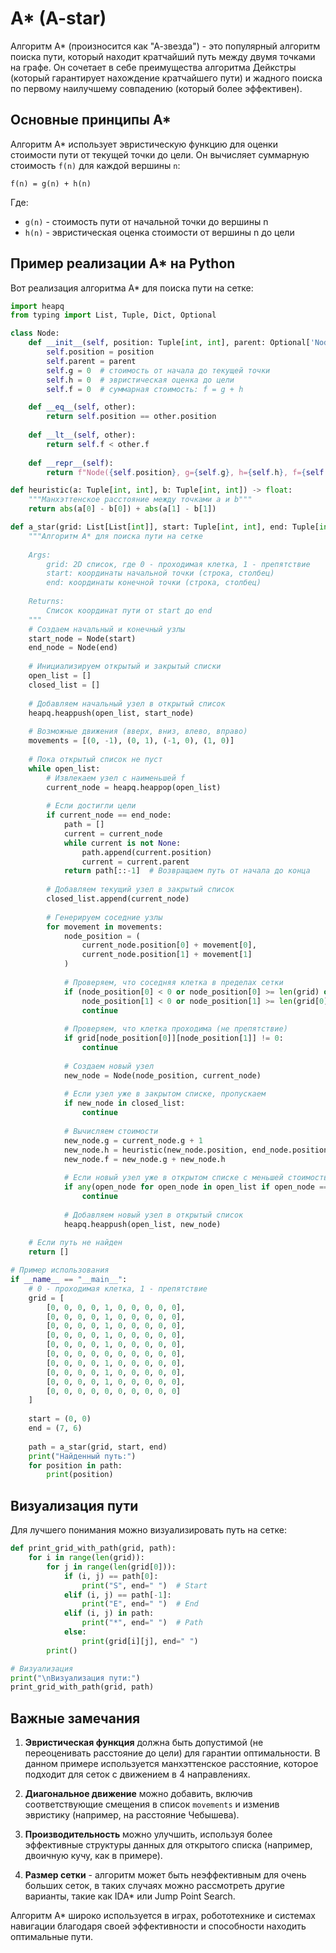 # A* (A-star)

Алгоритм A* (произносится как "А-звезда") - это популярный алгоритм поиска пути, который находит кратчайший путь между двумя точками на графе. Он сочетает в себе преимущества алгоритма Дейкстры (который гарантирует нахождение кратчайшего пути) и жадного поиска по первому наилучшему совпадению (который более эффективен).

## Основные принципы A*

Алгоритм A* использует эвристическую функцию для оценки стоимости пути от текущей точки до цели. Он вычисляет суммарную стоимость `f(n)` для каждой вершины `n`:

```
f(n) = g(n) + h(n)
```

Где:
- `g(n)` - стоимость пути от начальной точки до вершины n
- `h(n)` - эвристическая оценка стоимости от вершины n до цели

## Пример реализации A* на Python

Вот реализация алгоритма A* для поиска пути на сетке:

```python
import heapq
from typing import List, Tuple, Dict, Optional

class Node:
    def __init__(self, position: Tuple[int, int], parent: Optional['Node'] = None):
        self.position = position
        self.parent = parent
        self.g = 0  # стоимость от начала до текущей точки
        self.h = 0  # эвристическая оценка до цели
        self.f = 0  # суммарная стоимость: f = g + h

    def __eq__(self, other):
        return self.position == other.position
    
    def __lt__(self, other):
        return self.f < other.f
    
    def __repr__(self):
        return f"Node({self.position}, g={self.g}, h={self.h}, f={self.f})"

def heuristic(a: Tuple[int, int], b: Tuple[int, int]) -> float:
    """Манхэттенское расстояние между точками a и b"""
    return abs(a[0] - b[0]) + abs(a[1] - b[1])

def a_star(grid: List[List[int]], start: Tuple[int, int], end: Tuple[int, int]) -> List[Tuple[int, int]]:
    """Алгоритм A* для поиска пути на сетке
    
    Args:
        grid: 2D список, где 0 - проходимая клетка, 1 - препятствие
        start: координаты начальной точки (строка, столбец)
        end: координаты конечной точки (строка, столбец)
    
    Returns:
        Список координат пути от start до end
    """
    # Создаем начальный и конечный узлы
    start_node = Node(start)
    end_node = Node(end)
    
    # Инициализируем открытый и закрытый списки
    open_list = []
    closed_list = []
    
    # Добавляем начальный узел в открытый список
    heapq.heappush(open_list, start_node)
    
    # Возможные движения (вверх, вниз, влево, вправо)
    movements = [(0, -1), (0, 1), (-1, 0), (1, 0)]
    
    # Пока открытый список не пуст
    while open_list:
        # Извлекаем узел с наименьшей f
        current_node = heapq.heappop(open_list)
        
        # Если достигли цели
        if current_node == end_node:
            path = []
            current = current_node
            while current is not None:
                path.append(current.position)
                current = current.parent
            return path[::-1]  # Возвращаем путь от начала до конца
        
        # Добавляем текущий узел в закрытый список
        closed_list.append(current_node)
        
        # Генерируем соседние узлы
        for movement in movements:
            node_position = (
                current_node.position[0] + movement[0],
                current_node.position[1] + movement[1]
            )
            
            # Проверяем, что соседняя клетка в пределах сетки
            if (node_position[0] < 0 or node_position[0] >= len(grid) or
                node_position[1] < 0 or node_position[1] >= len(grid[0])):
                continue
                
            # Проверяем, что клетка проходима (не препятствие)
            if grid[node_position[0]][node_position[1]] != 0:
                continue
                
            # Создаем новый узел
            new_node = Node(node_position, current_node)
            
            # Если узел уже в закрытом списке, пропускаем
            if new_node in closed_list:
                continue
                
            # Вычисляем стоимости
            new_node.g = current_node.g + 1
            new_node.h = heuristic(new_node.position, end_node.position)
            new_node.f = new_node.g + new_node.h
            
            # Если новый узел уже в открытом списке с меньшей стоимостью, пропускаем
            if any(open_node for open_node in open_list if open_node == new_node and open_node.g <= new_node.g):
                continue
                
            # Добавляем новый узел в открытый список
            heapq.heappush(open_list, new_node)
    
    # Если путь не найден
    return []

# Пример использования
if __name__ == "__main__":
    # 0 - проходимая клетка, 1 - препятствие
    grid = [
        [0, 0, 0, 0, 1, 0, 0, 0, 0, 0],
        [0, 0, 0, 0, 1, 0, 0, 0, 0, 0],
        [0, 0, 0, 0, 1, 0, 0, 0, 0, 0],
        [0, 0, 0, 0, 1, 0, 0, 0, 0, 0],
        [0, 0, 0, 0, 1, 0, 0, 0, 0, 0],
        [0, 0, 0, 0, 0, 0, 0, 0, 0, 0],
        [0, 0, 0, 0, 1, 0, 0, 0, 0, 0],
        [0, 0, 0, 0, 1, 0, 0, 0, 0, 0],
        [0, 0, 0, 0, 1, 0, 0, 0, 0, 0],
        [0, 0, 0, 0, 0, 0, 0, 0, 0, 0]
    ]
    
    start = (0, 0)
    end = (7, 6)
    
    path = a_star(grid, start, end)
    print("Найденный путь:")
    for position in path:
        print(position)
```

## Визуализация пути

Для лучшего понимания можно визуализировать путь на сетке:

```python
def print_grid_with_path(grid, path):
    for i in range(len(grid)):
        for j in range(len(grid[0])):
            if (i, j) == path[0]:
                print("S", end=" ")  # Start
            elif (i, j) == path[-1]:
                print("E", end=" ")  # End
            elif (i, j) in path:
                print("*", end=" ")  # Path
            else:
                print(grid[i][j], end=" ")
        print()

# Визуализация
print("\nВизуализация пути:")
print_grid_with_path(grid, path)
```

## Важные замечания

1. **Эвристическая функция** должна быть допустимой (не переоценивать расстояние до цели) для гарантии оптимальности. В данном примере используется манхэттенское расстояние, которое подходит для сеток с движением в 4 направлениях.

2. **Диагональное движение** можно добавить, включив соответствующие смещения в список `movements` и изменив эвристику (например, на расстояние Чебышева).

3. **Производительность** можно улучшить, используя более эффективные структуры данных для открытого списка (например, двоичную кучу, как в примере).

4. **Размер сетки** - алгоритм может быть неэффективным для очень больших сеток, в таких случаях можно рассмотреть другие варианты, такие как IDA* или Jump Point Search.

Алгоритм A* широко используется в играх, робототехнике и системах навигации благодаря своей эффективности и способности находить оптимальные пути.